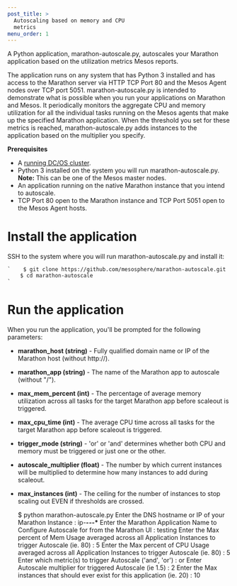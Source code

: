 ```yaml
---
post_title: >
  Autoscaling based on memory and CPU
  metrics
menu_order: 1
---
```

A Python application, marathon-autoscale.py, autoscales your Marathon application based on the utilization metrics Mesos reports.

The application runs on any system that has Python 3 installed and has access to the Marathon server via HTTP TCP Port 80 and the Mesos Agent nodes over TCP port 5051. marathon-autoscale.py is intended to demonstrate what is possible when you run your applications on Marathon and Mesos. It periodically monitors the aggregate CPU and memory utilization for all the individual tasks running on the Mesos agents that make up the specified Marathon application. When the threshold you set for these metrics is reached, marathon-autoscale.py adds instances to the application based on the multiplier you specify.

**Prerequisites**

  * A [running DC/OS cluster][1].
  * Python 3 installed on the system you will run marathon-autoscale.py. **Note:** This can be one of the Mesos master nodes.
  * An application running on the native Marathon instance that you intend to autoscale.
  * TCP Port 80 open to the Marathon instance and TCP Port 5051 open to the Mesos Agent hosts.

# Install the application

SSH to the system where you will run marathon-autoscale.py and install it:

    `    $ git clone https://github.com/mesosphere/marathon-autoscale.git 
        $ cd marathon-autoscale
    `

# Run the application

When you run the application, you'll be prompted for the following parameters:

  * **marathon_host (string)** - Fully qualified domain name or IP of the Marathon host (without http://).
  * **marathon_app (string)** - The name of the Marathon app to autoscale (without "/").
  * **max\_mem\_percent (int)** - The percentage of average memory utilization across all tasks for the target Marathon app before scaleout is triggered.
  * **max\_cpu\_time (int)** - The average CPU time across all tasks for the target Marathon app before scaleout is triggered.
  * **trigger_mode (string)** - 'or' or 'and' determines whether both CPU and memory must be triggered or just one or the other.
  * **autoscale_multiplier (float)** - The number by which current instances will be multiplied to determine how many instances to add during scaleout.
  * **max_instances (int)** - The ceiling for the number of instances to stop scaling out EVEN if thresholds are crossed.
    
    $ python marathon-autoscale.py Enter the DNS hostname or IP of your Marathon Instance : ip-**-_-_-\*** Enter the Marathon Application Name to Configure Autoscale for from the Marathon UI : testing Enter the Max percent of Mem Usage averaged across all Application Instances to trigger Autoscale (ie. 80) : 5 Enter the Max percent of CPU Usage averaged across all Application Instances to trigger Autoscale (ie. 80) : 5 Enter which metric(s) to trigger Autoscale ('and', 'or') : or Enter Autoscale multiplier for triggered Autoscale (ie 1.5) : 2 Enter the Max instances that should ever exist for this application (ie. 20) : 10

 [1]: /administration/installing/cloud/aws/